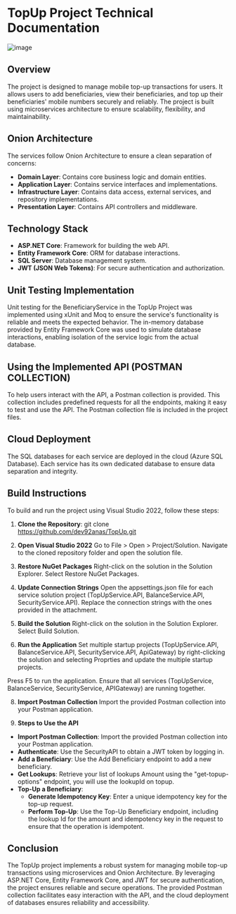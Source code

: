 # TopUp Project Technical Documentation

![image](https://github.com/user-attachments/assets/dae3e4f9-12f3-4641-9426-ef74daa6c025)


## Overview

The project is designed to manage mobile top-up transactions for users. It allows users to add beneficiaries, view their beneficiaries, and top up their beneficiaries' mobile numbers securely and reliably. The project is built using microservices architecture to ensure scalability, flexibility, and maintainability.

## Onion Architecture

The services follow Onion Architecture to ensure a clean separation of concerns:
- **Domain Layer**: Contains core business logic and domain entities.
- **Application Layer**: Contains service interfaces and implementations.
- **Infrastructure Layer**: Contains data access, external services, and repository implementations.
- **Presentation Layer**: Contains API controllers and middleware.

## Technology Stack

- **ASP.NET Core**: Framework for building the web API.
- **Entity Framework Core**: ORM for database interactions.
- **SQL Server**: Database management system.
- **JWT (JSON Web Tokens)**: For secure authentication and authorization.

## Unit Testing Implementation

Unit testing for the BeneficiaryService in the TopUp Project was implemented using xUnit and Moq to ensure the service's functionality is reliable and meets the expected behavior. The in-memory database provided by Entity Framework Core was used to simulate database interactions, enabling isolation of the service logic from the actual database.

## Using the Implemented API (POSTMAN COLLECTION)

To help users interact with the API, a Postman collection is provided. This collection includes predefined requests for all the endpoints, making it easy to test and use the API. The Postman collection file is included in the project files.

## Cloud Deployment

The SQL databases for each service are deployed in the cloud (Azure SQL Database). Each service has its own dedicated database to ensure data separation and integrity.

## Build Instructions

To build and run the project using Visual Studio 2022, follow these steps:

1. **Clone the Repository**:
   git clone https://github.com/dev92anas/TopUp.git

3. **Open Visual Studio 2022**
Go to File > Open > Project/Solution.
Navigate to the cloned repository folder and open the solution file.

4. **Restore NuGet Packages**
Right-click on the solution in the Solution Explorer.
Select Restore NuGet Packages.

5. **Update Connection Strings**
Open the appsettings.json file for each service solution project (TopUpService.API, BalanceService.API, SecurityService.API).
Replace the connection strings with the ones provided in the attachment.

6. **Build the Solution**
Right-click on the solution in the Solution Explorer.
Select Build Solution.

7. **Run the Application**
Set multiple startup projects (TopUpService.API, BalanceService.API, SecurityService.API, ApiGateway) by right-clicking the solution and selecting Proprties and update the multiple startup projects.

Press F5 to run the application.
Ensure that all services (TopUpService, BalanceService, SecurityService, APIGateway) are running together.

8. **Import Postman Collection**
Import the provided Postman collection into your Postman application.

9. **Steps to Use the API**
- **Import Postman Collection**: Import the provided Postman collection into your Postman application.
- **Authenticate**: Use the SecurityAPI to obtain a JWT token by logging in.
- **Add a Beneficiary**: Use the Add Beneficiary endpoint to add a new beneficiary.
- **Get Lookups**: Retrieve your list of lookups Amount using the "get-topup-options" endpoint, you will use the lookupId on topup.
- **Top-Up a Beneficiary**:
   - **Generate Idempotency Key**: Enter a unique idempotency key for the top-up request.
   - **Perform Top-Up**: Use the Top-Up Beneficiary endpoint, including the lookup Id for the amount and idempotency key in the request to ensure that the operation is idempotent.

## Conclusion

The TopUp project implements a robust system for managing mobile top-up transactions using microservices and Onion Architecture. By leveraging ASP.NET Core, Entity Framework Core, and JWT for secure authentication, the project ensures reliable and secure operations. The provided Postman collection facilitates easy interaction with the API, and the cloud deployment of databases ensures reliability and accessibility.
